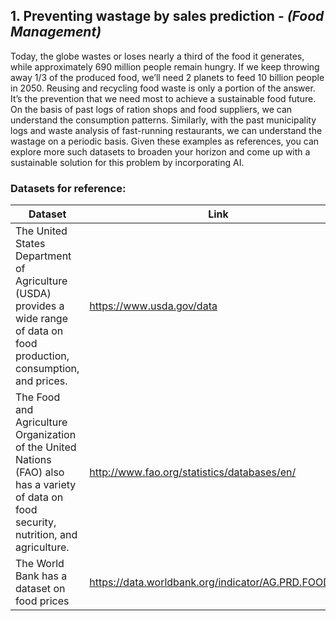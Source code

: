 ## 1. Preventing wastage by sales prediction - *(Food Management)* ##
Today, the globe wastes or loses nearly a third of the food it generates, while approximately 690 million people remain hungry. If we keep throwing away 1/3 of the produced food, we’ll need 2 planets to feed 10 billion people in 2050. Reusing and recycling food waste is only a portion of the answer. It’s the prevention that we need most to achieve a sustainable food future. On the basis of past logs of ration shops and food suppliers, we can understand the consumption patterns. Similarly, with the past municipality logs and waste analysis of fast-running restaurants, we can understand the wastage on a periodic basis. Given these examples as references, you can explore more such datasets to broaden your horizon and come up with a sustainable solution for this problem by incorporating AI.
 
### Datasets for reference: ###

Dataset  | Link
---------- | ----------
The United States Department of Agriculture (USDA) provides a wide range of data on food production, consumption, and prices.  | https://www.usda.gov/data
The Food and Agriculture Organization of the United Nations (FAO) also has a variety of data on food security, nutrition, and agriculture.  | http://www.fao.org/statistics/databases/en/
The World Bank has a dataset on food prices | https://data.worldbank.org/indicator/AG.PRD.FOOD.XD
